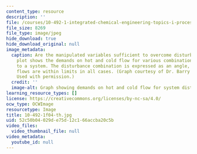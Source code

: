 ```yaml
---
content_type: resource
description: ''
file: /courses/10-492-1-integrated-chemical-engineering-topics-i-process-control-by-design-fall-2004/52c50b04029de75d12c166accba20c5b_10-492-1f04-th.jpg
file_size: 8269
file_type: image/jpeg
hide_download: true
hide_download_original: null
image_metadata:
  caption: Are the manipulated variables sufficient to overcome disturbances? This
    plot shows the demands on hot and cold flow for various combinations of disturbances
    to a system. The disturbance combination is expressed as an angle, and the required
    flows are within limits in all cases. (Graph courtesy of Dr. Barry S. Johnston.
    Used with permission.)
  credit: ''
  image-alt: Graph showing demands on hot and cold flow for system disturbances.
learning_resource_types: []
license: https://creativecommons.org/licenses/by-nc-sa/4.0/
ocw_type: OCWImage
resourcetype: Image
title: 10-492-1f04-th.jpg
uid: 52c50b04-029d-e75d-12c1-66accba20c5b
video_files:
  video_thumbnail_file: null
video_metadata:
  youtube_id: null
---
```


